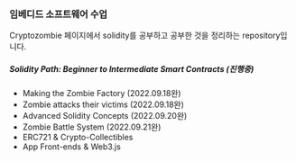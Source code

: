 ### 임베디드 소프트웨어 수업
 Cryptozombie 페이지에서 solidity를 공부하고 공부한 것을 정리하는 repository입니다.

##### Solidity Path: Beginner to Intermediate Smart Contracts (진행중)
* Making the Zombie Factory (2022.09.18완)
* Zombie attacks their victims (2022.09.18완)
* Advanced Solidity Concepts (2022.09.20완)
* Zombie Battle System (2022.09.21완)
* ERC721 & Crypto-Collectibles
* App Front-ends & Web3.js



